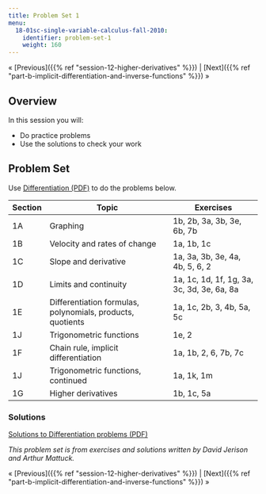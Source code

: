 ```yaml
---
title: Problem Set 1
menu:
  18-01sc-single-variable-calculus-fall-2010:
    identifier: problem-set-1
    weight: 160
---
```

« [Previous]({{% ref "session-12-higher-derivatives" %}}) | [Next]({{% ref "part-b-implicit-differentiation-and-inverse-functions" %}}) »

Overview
--------

In this session you will:

*   Do practice problems
*   Use the solutions to check your work

Problem Set
-----------

Use [Differentiation (PDF)](https://open-learning-course-data.s3.amazonaws.com/18-01sc-single-variable-calculus-fall-2010/1557acc7f3cd5d1538b71fe77bcf9ec0_MIT18_01SC_pset1prb.pdf "Open in a new window.") to do the problems below.

| Section | Topic | Exercises |
| --- | --- | --- |
| 1A | Graphing | 1b, 2b, 3a, 3b, 3e, 6b, 7b |
| 1B | Velocity and rates of change | 1a, 1b, 1c |
| 1C | Slope and derivative | 1a, 3a, 3b, 3e, 4a, 4b, 5, 6, 2 |
| 1D | Limits and continuity | 1a, 1c, 1d, 1f, 1g, 3a, 3c, 3d, 3e, 6a, 8a |
| 1E | Differentiation formulas, polynomials, products, quotients | 1a, 1c, 2b, 3, 4b, 5a, 5c |
| 1J | Trigonometric functions | 1e, 2 |
| 1F | Chain rule, implicit differentiation | 1a, 1b, 2, 6, 7b, 7c |
| 1J | Trigonometric functions, continued | 1a, 1k, 1m |
| 1G | Higher derivatives | 1b, 1c, 5a 

### Solutions

[Solutions to Differentiation problems (PDF)](https://open-learning-course-data.s3.amazonaws.com/18-01sc-single-variable-calculus-fall-2010/bc48678ef179556cc639b6b28e42d81c_MIT18_01SC_pset1sol.pdf "Open in a new window.")

_This problem set is from exercises and solutions written by David Jerison and Arthur Mattuck._

« [Previous]({{% ref "session-12-higher-derivatives" %}}) | [Next]({{% ref "part-b-implicit-differentiation-and-inverse-functions" %}}) »